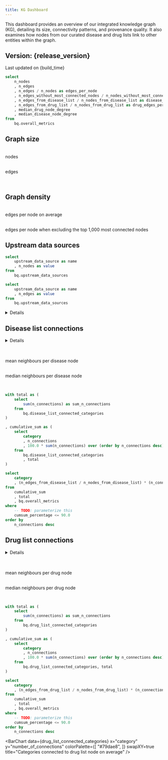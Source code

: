 ```yaml
---
title: KG Dashboard
---
```


<script context="module">
  import { sourceColorMap } from './_lib/colors';
  
  // Function to get colors for pie chart data
  export function getPieColors(data) {
    return data.map(item => sourceColorMap[item.name] || "#6b7280");
  }

  // Create explicit series color mapping
  export function getSeriesColors(data, seriesColumn) {
    const uniqueSources = [...new Set(data.map(row => row[seriesColumn]))];
    
    const seriesColors = {};
    uniqueSources.forEach(source => {
      seriesColors[source] = sourceColorMap[source] || "#6272a4";
    });
    
    return seriesColors;
  }
  
  export function sortBySeries(data, seriesColumn) {
    return data;
  }
</script>

<script>
  const release_version = import.meta.env.VITE_release_version;
  const build_time = import.meta.env.VITE_build_time;
  const robokop_version = import.meta.env.VITE_robokop_version;
  const rtx_kg2_version = import.meta.env.VITE_rtx_kg2_version;

  function groupBy(arr, key) {
    return arr.reduce((acc, item) => {
      const group = item[key];
      acc[group] = acc[group] || [];
      acc[group].push(item);
      return acc;
    }, {});
  }

  // NOTE: This function was partially generated using AI assistance.
  function createHistogramBins(data, binWidth) {
    if (!data || !Array.isArray(data) || data.length === 0) return [];
    
    // Extract the column values
    const values = data.filter(v => v !== null && v !== undefined);
    if (values.length === 0) return [];
    
    // Calculate min and max if not provided
    const min = 0;
    const max = Math.max(...values);
    
    // Calculate number of bins based on width
    const binCount = Math.ceil((max - min) / binWidth);
    const bins = [];
    
    for (let i = 0; i < binCount; i++) {
      const binStart = min + (i * binWidth);
      const binEnd = min + ((i + 1) * binWidth);
      
      const count = values.filter(value => 
        value >= binStart && (i === binCount - 1 ? value <= binEnd : value < binEnd)
      ).length;
      
      bins.push({
        count: count,
        start: binStart,
        end: binEnd
      });
    }
    
    return bins;
  }

  function getHistogramEchartsOptions(data, data_name, data_key, binWidth) {
    const bins = !data || !Array.isArray(data) || data.length === 0 ? [] : createHistogramBins(data.map(d => d[data_key]), binWidth)
    const xAxis = bins.map(d => d.start)
    
    // Create series data with bin labels included
    const seriesData = bins.map(bin => ({
      value: bin.count,
      binStart: bin.start,
      binEnd: bin.end - 1,
    }))
    
    return {
      grid: {
        top: '2%',
        bottom: '20%',
      },
      xAxis: {
        data: xAxis,
        silent: false,
        splitLine: {
          show: false
        },
        splitArea: {
          show: false
        }
      },
      yAxis: {
        splitArea: {
          show: false
        }
      },
      tooltip: {
        trigger: 'axis',
        axisPointer: {
          type: 'shadow'
        },
        formatter: function(params) {
          const binStart = params[0].data.binStart;
          const binEnd = params[0].data.binEnd;
          const count = params[0].value;
          return `${count} ${data_name}s have between ${binStart} and ${binEnd} neighbours`;
        }
      },
      dataZoom: [
        {
          type: 'inside',
          start: 0,
          end: 2,
          minValueSpan: 30
        },
        {
          type: 'slider',
          start: 0,
          end: 2,
          minValueSpan: 30
        }
      ],
      series: [
        {
          type: 'bar',
          data: seriesData
        }
      ]
    }
  }

  
</script>

This dashboard provides an overview of our integrated knowledge graph (KG), detailing its size, connectivity patterns, and provenance quality. 
It also examines how nodes from our curated disease and drug lists link to other entities within the graph.
## Version: {release_version}

<p class="text-gray-500 text-sm italic">Last updated on {build_time}</p>

```sql edges_per_node
select 
    n_nodes
    , n_edges
    , n_edges / n_nodes as edges_per_node
    , n_edges_without_most_connected_nodes / n_nodes_without_most_connected_nodes as edges_per_node_without_most_connected_nodes
    , n_edges_from_disease_list / n_nodes_from_disease_list as disease_edges_per_node
    , n_edges_from_drug_list / n_nodes_from_drug_list as drug_edges_per_node
    , median_drug_node_degree
    , median_disease_node_degree
from 
    bq.overall_metrics
```

## Graph size

<Grid col=2>
    <p class="text-center text-lg"><span class="font-semibold text-2xl"><Value data={edges_per_node} column="n_nodes" fmt="num2m"/></span><br/>nodes</p>
    <p class="text-center text-lg"><span class="font-semibold text-2xl"><Value data={edges_per_node} column="n_edges" fmt="num2m"/></span><br/>edges</p>
</Grid>

<br/>

## Graph density

<Grid col=2>
    <p class="text-center text-lg"><span class="font-semibold text-2xl"><Value data={edges_per_node} column="edges_per_node" fmt="num1"/></span><br/>edges per node on average</p>
    <p class="text-center text-lg"><span class="font-semibold text-2xl"><Value data={edges_per_node} column="edges_per_node_without_most_connected_nodes" fmt="num1"/></span><br/>edges per node when excluding the top 1,000 most connected nodes</p>
</Grid>


## Upstream data sources 

```sql upstream_data_sources_nodes
select 
    upstream_data_source as name
    , n_nodes as value
from 
    bq.upstream_data_sources   
```

```sql upstream_data_sources_edges
select 
    upstream_data_source as name
    , n_edges as value
from 
    bq.upstream_data_sources   
```
<Details title="Source details">
  <div class="max-w-3xl mx-auto text-sm leading-snug text-gray-700 mt-2">
    This release integrates nodes and edges from multiple upstream sources, shown in the charts below. 
    The versions listed indicate the specific snapshots used for this build of the knowledge graph.<br/>
    <br><strong>Knowledge Graph Versions:</strong><br/>
    • <strong>ROBOKOP:</strong> <span class="font-mono">{robokop_version}</span> <br/>
    • <strong>RTX-KG2:</strong> <span class="font-mono">{rtx_kg2_version}</span> <br/>
   
  </div>
</Details>

<Grid col=2>
    <ECharts 
        config={{
            title: {
                text: 'Nodes',
                left: 'center',
                top: 'center',
                textStyle: {
                    fontWeight: 'normal'
                }
            },
            color: getPieColors(upstream_data_sources_nodes),
            tooltip: {
                formatter: function(params) {
                    const count = params.data.value.toLocaleString();
                    return `${params.name}: ${count} nodes (${params.percent}%)`;
                }
            },
            series: [{
                type: 'pie', 
                data: [...upstream_data_sources_nodes],
                radius: ['30%', '50%'],
            }]
        }}
    />
    <ECharts config={{
        title: {
            text: 'Edges',
            left: 'center',
            top: 'center',
            textStyle: {
                fontWeight: 'normal'
            }
        },
        color: getPieColors(upstream_data_sources_edges),
        tooltip: {
            formatter: function(params) {
                const count = params.data.value.toLocaleString();
                return `${params.name}: ${count} edges (${params.percent}%)`;
            }
        },
        series: [{
            type: 'pie', 
            data: [...upstream_data_sources_edges],
            radius: ['30%', '50%'],
        }]
    }}/>
</Grid>

## Disease list connections

<Details title="Details">
<div class="max-w-3xl mx-auto text-sm leading-snug text-gray-700 mb-4">
  This section summarizes the connectivity of nodes in the disease list, measured by their number of direct neighbors in the 
  knowledge graph. The mean and median values reflect how many other entities (such as drugs, genes, or phenotypes) 
  each drug node is linked to. This helps characterize the typical network context for diseases of interest, and highlights 
  how densely or sparsely connected different parts of the graph may be. For more details visit 
  <a class="underline text-blue-600" href="./EC%20Core%20Components ">EC Core Components</a>. 
</div>
</Details>

<br/>

<Grid col=2>
    <p class="text-center text-lg"><span class="font-semibold text-2xl"><Value data={edges_per_node} column="disease_edges_per_node" fmt="num1"/></span><br/>mean neighbours per disease node</p>
    <p class="text-center text-lg"><span class="font-semibold text-2xl"><Value data={edges_per_node} column="median_disease_node_degree" fmt="num0"/></span><br/>median neighbours per disease node</p>
</Grid>

<br/>


```sql disease_list_connected_categories
with total as (
    select 
        sum(n_connections) as sum_n_connections
    from 
        bq.disease_list_connected_categories
)

, cumulative_sum as (
    select 
        category
        , n_connections
        , 100.0 * sum(n_connections) over (order by n_connections desc) / sum_n_connections as cumsum_percentage
    from 
        bq.disease_list_connected_categories
        , total
)

select 
    category
    , (n_edges_from_disease_list / n_nodes_from_disease_list) * (n_connections / sum_n_connections) as number_of_connections
from 
    cumulative_sum
    , total
    , bq.overall_metrics
where 
    -- TODO: parameterize this 
    cumsum_percentage <= 90.0
order by 
    n_connections desc
```

<BarChart 
    data={disease_list_connected_categories} 
    x="category" 
    y="number_of_connections" 
    swapXY=true
    title="Categories connected to disease list node on average"
/>

## Drug list connections

<Details title="Details">
<div class="max-w-3xl mx-auto text-sm leading-snug text-gray-700 mb-4">
  This section summarizes the connectivity of nodes in the drug list, measured by their number of direct neighbors in the 
  knowledge graph. The mean and median values reflect how many other entities (such as disease, genes, or phenotypes) 
  each drug node is linked to. This helps characterize the typical network context for drug of interest, and highlights 
  how densely or sparsely connected different parts of the graph may be. For more details visit 
  <a class="underline text-blue-600" href="./EC%20Core%20Components ">EC Core Components</a>. 
</div>
</Details>

<br/>

<Grid col=2>
    <p class="text-center text-lg"><span class="font-semibold text-2xl"><Value data={edges_per_node} column="drug_edges_per_node" fmt="num1"/></span><br/>mean neighbours per drug node</p>
    <p class="text-center text-lg"><span class="font-semibold text-2xl"><Value data={edges_per_node} column="median_drug_node_degree" fmt="num0"/></span><br/>median neighbours per drug node</p>
</Grid>

<br/>

```sql drug_list_connected_categories
with total as (
    select 
        sum(n_connections) as sum_n_connections
    from 
        bq.drug_list_connected_categories
)

, cumulative_sum as (
    select 
        category
        , n_connections
        , 100.0 * sum(n_connections) over (order by n_connections desc) / sum_n_connections as cumsum_percentage
    from 
        bq.drug_list_connected_categories, total
)

select 
    category
    , (n_edges_from_drug_list / n_nodes_from_drug_list) * (n_connections / sum_n_connections) as number_of_connections
from 
    cumulative_sum
    , total
    , bq.overall_metrics
where 
    -- TODO: parameterize this 
    cumsum_percentage <= 90.0
order by 
    n_connections desc
```

<BarChart 
    data={drug_list_connected_categories} 
    x="category" 
    y="number_of_connections" 
    colorPalette={[
        "#79dae8",
        ]}
    swapXY=true
    title="Categories connected to drug list node on average"
/>
